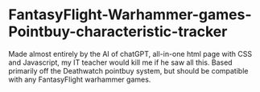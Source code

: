 # FantasyFlight-Warhammer-games-Pointbuy-characteristic-tracker
Made almost entirely by the AI of chatGPT, all-in-one html page with CSS and Javascript, my IT teacher would kill me if he saw all this. Based primarily off the Deathwatch pointbuy system, but should be compatible with any FantasyFlight warhammer games.

